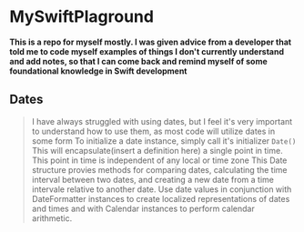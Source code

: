 # MySwiftPlaground
**This is a repo for myself mostly. I was given advice from a developer that told me to code myself examples of things I don't currently understand and add notes, so that I can come back and remind myself of some foundational knowledge in Swift development**
## Dates
> I have always struggled with using dates, but I feel it's very important to understand how to use them, as most code will utilize dates in some form
> To initialize a date instance, simply call it's initializer
> `Date()`
> This will encapsulate(insert a definition here) a single point in time. This point in time is independent of any local or time zone
> This Date structure provies methods for comparing dates, calculating the time interval between two dates, and creating a new date from a time intervale relative to another date.
> Use date values in conjunction with DateFormatter instances to create localized representations of dates and times and with Calendar instances to perform calendar arithmetic.
